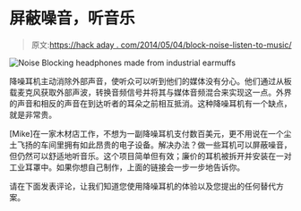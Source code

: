 # 屏蔽噪音，听音乐

> 原文:[https://hack aday . com/2014/05/04/block-noise-listen-to-music/](https://hackaday.com/2014/05/04/block-noise-listen-to-music/)

![Noise Blocking headphones made from industrial earmuffs](../Images/f6a15f58d5a8ce85d1c9d2144f5339c0.png)

降噪耳机主动消除外部声音，使听众可以听到他们的媒体没有分心。他们通过从板载麦克风获取外部声波，转换音频信号并将其与媒体音频混合来实现这一点。外界的声音和相反的声音在到达听者的耳朵之前相互抵消。这种降噪耳机有一个缺点，就是非常贵。

[Mike]在一家木材店工作，不想为一副降噪耳机支付数百美元，更不用说在一个尘土飞扬的车间里拥有如此昂贵的电子设备。解决办法？做一些耳机可以屏蔽噪音，但仍然可以舒适地听音乐。这个项目简单但有效；廉价的耳机被拆开并安装在一对工业耳罩中。如果你想自己制作，上面的链接会一步一步地告诉你。

请在下面发表评论，让我们知道您使用降噪耳机的体验以及您提出的任何替代方案。
